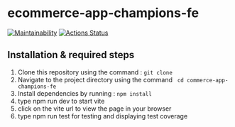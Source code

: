 # ecommerce-app-champions-fe

[![Maintainability](https://api.codeclimate.com/v1/badges/aeb4bd8b881c7e0588e5/maintainability)](https://codeclimate.com/github/atlp-rwanda/ecommerce-app-champions-fe/maintainability) [![Actions Status](https://github.com/atlp-rwanda/ecommerce-app-champions-fe/actions/workflows/node.js.yml/badge.svg)](https://github.com/atlp-rwanda/ecommerce-app-champions-fe/actions/workflows/node.js.yml)

## Installation & required steps

1. Clone this repository using the command : `git clone  `
2. Navigate to the project directory using the command ` cd commerce-app-champions-fe`
3. Install dependencies by running : `npm install`
4. type npm run dev to start vite
5. click on the vite url to view the page in your browser
6. type npm run test for testing and displaying test coverage

